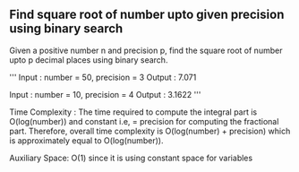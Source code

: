 <h2> Find square root of number upto given precision using binary search </h2>

<p> Given a positive number n and precision p, find the square root of number upto p decimal places using binary search. </p>

'''
Input : number = 50, precision = 3
Output : 7.071

Input : number = 10, precision = 4
Output : 3.1622
'''

<p> Time Complexity : The time required to compute the integral part is O(log(number)) and constant i.e, = precision for computing the fractional part. Therefore, overall time complexity is O(log(number) + precision) which is approximately equal to O(log(number)).

Auxiliary Space: O(1) since it is using constant space for variables </p>